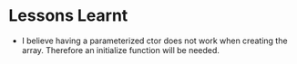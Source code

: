 # Lessons Learnt

- I believe having a parameterized ctor does not work when creating the array. Therefore an initialize function will be needed.
